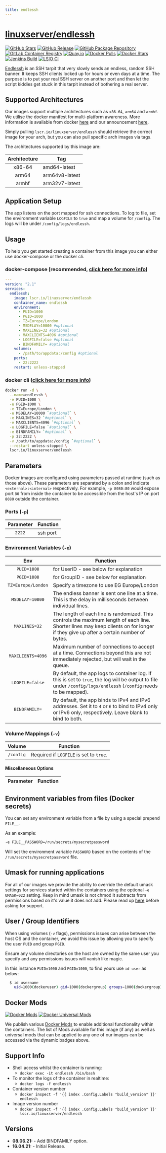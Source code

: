 ```yaml
---
title: endlessh
---
```

<!-- DO NOT EDIT THIS FILE MANUALLY  -->
<!-- Please read the https://github.com/linuxserver/docker-endlessh/blob/main/.github/CONTRIBUTING.md -->

# [linuxserver/endlessh](https://github.com/linuxserver/docker-endlessh)

[![GitHub Stars](https://img.shields.io/github/stars/linuxserver/docker-endlessh.svg?color=94398d&labelColor=555555&logoColor=ffffff&style=for-the-badge&logo=github)](https://github.com/linuxserver/docker-endlessh)
[![GitHub Release](https://img.shields.io/github/release/linuxserver/docker-endlessh.svg?color=94398d&labelColor=555555&logoColor=ffffff&style=for-the-badge&logo=github)](https://github.com/linuxserver/docker-endlessh/releases)
[![GitHub Package Repository](https://img.shields.io/static/v1.svg?color=94398d&labelColor=555555&logoColor=ffffff&style=for-the-badge&label=linuxserver.io&message=GitHub%20Package&logo=github)](https://github.com/linuxserver/docker-endlessh/packages)
[![GitLab Container Registry](https://img.shields.io/static/v1.svg?color=94398d&labelColor=555555&logoColor=ffffff&style=for-the-badge&label=linuxserver.io&message=GitLab%20Registry&logo=gitlab)](https://gitlab.com/linuxserver.io/docker-endlessh/container_registry)
[![Quay.io](https://img.shields.io/static/v1.svg?color=94398d&labelColor=555555&logoColor=ffffff&style=for-the-badge&label=linuxserver.io&message=Quay.io)](https://quay.io/repository/linuxserver.io/endlessh)
[![Docker Pulls](https://img.shields.io/docker/pulls/linuxserver/endlessh.svg?color=94398d&labelColor=555555&logoColor=ffffff&style=for-the-badge&label=pulls&logo=docker)](https://hub.docker.com/r/linuxserver/endlessh)
[![Docker Stars](https://img.shields.io/docker/stars/linuxserver/endlessh.svg?color=94398d&labelColor=555555&logoColor=ffffff&style=for-the-badge&label=stars&logo=docker)](https://hub.docker.com/r/linuxserver/endlessh)
[![Jenkins Build](https://img.shields.io/jenkins/build?labelColor=555555&logoColor=ffffff&style=for-the-badge&jobUrl=https%3A%2F%2Fci.linuxserver.io%2Fjob%2FDocker-Pipeline-Builders%2Fjob%2Fdocker-endlessh%2Fjob%2Fmain%2F&logo=jenkins)](https://ci.linuxserver.io/job/Docker-Pipeline-Builders/job/docker-endlessh/job/main/)
[![LSIO CI](https://img.shields.io/badge/dynamic/yaml?color=94398d&labelColor=555555&logoColor=ffffff&style=for-the-badge&label=CI&query=CI&url=https%3A%2F%2Fci-tests.linuxserver.io%2Flinuxserver%2Fendlessh%2Flatest%2Fci-status.yml)](https://ci-tests.linuxserver.io/linuxserver/endlessh/latest/index.html)

[Endlessh](https://github.com/skeeto/endlessh) is an SSH tarpit that very slowly sends an endless, random SSH banner. It keeps SSH clients locked up for hours or even days at a time. The purpose is to put your real SSH server on another port and then let the script kiddies get stuck in this tarpit instead of bothering a real server.

## Supported Architectures

Our images support multiple architectures such as `x86-64`, `arm64` and `armhf`. We utilise the docker manifest for multi-platform awareness. More information is available from docker [here](https://github.com/docker/distribution/blob/master/docs/spec/manifest-v2-2.md#manifest-list) and our announcement [here](https://blog.linuxserver.io/2019/02/21/the-lsio-pipeline-project/).

Simply pulling `lscr.io/linuxserver/endlessh` should retrieve the correct image for your arch, but you can also pull specific arch images via tags.

The architectures supported by this image are:

| Architecture | Tag |
| :----: | --- |
| x86-64 | amd64-latest |
| arm64 | arm64v8-latest |
| armhf | arm32v7-latest |

## Application Setup

The app listens on the port mapped for ssh connections. To log to file, set the environment variable `LOGFILE` to `true` and map a volume for `/config`. The logs will be under `/config/logs/endlessh`.

## Usage

To help you get started creating a container from this image you can either use docker-compose or the docker cli.

### docker-compose (recommended, [click here for more info](https://docs.linuxserver.io/general/docker-compose))

```yaml
---
version: "2.1"
services:
  endlessh:
    image: lscr.io/linuxserver/endlessh
    container_name: endlessh
    environment:
      - PUID=1000
      - PGID=1000
      - TZ=Europe/London
      - MSDELAY=10000 #optional
      - MAXLINES=32 #optional
      - MAXCLIENTS=4096 #optional
      - LOGFILE=false #optional
      - BINDFAMILY= #optional
    volumes:
      - /path/to/appdata:/config #optional
    ports:
      - 22:2222
    restart: unless-stopped
```

### docker cli ([click here for more info](https://docs.docker.com/engine/reference/commandline/cli/))

```bash
docker run -d \
  --name=endlessh \
  -e PUID=1000 \
  -e PGID=1000 \
  -e TZ=Europe/London \
  -e MSDELAY=10000 `#optional` \
  -e MAXLINES=32 `#optional` \
  -e MAXCLIENTS=4096 `#optional` \
  -e LOGFILE=false `#optional` \
  -e BINDFAMILY= `#optional` \
  -p 22:2222 \
  -v /path/to/appdata:/config `#optional` \
  --restart unless-stopped \
  lscr.io/linuxserver/endlessh
```

## Parameters

Docker images are configured using parameters passed at runtime (such as those above). These parameters are separated by a colon and indicate `<external>:<internal>` respectively. For example, `-p 8080:80` would expose port `80` from inside the container to be accessible from the host's IP on port `8080` outside the container.

### Ports (`-p`)

| Parameter | Function |
| :----: | --- |
| `2222` | ssh port |

### Environment Variables (`-e`)

| Env | Function |
| :----: | --- |
| `PUID=1000` | for UserID - see below for explanation |
| `PGID=1000` | for GroupID - see below for explanation |
| `TZ=Europe/London` | Specify a timezone to use EG Europe/London |
| `MSDELAY=10000` | The endless banner is sent one line at a time. This is the delay in milliseconds between individual lines. |
| `MAXLINES=32` | The length of each line is randomized. This controls the maximum length of each line. Shorter lines may keep clients on for longer if they give up after a certain number of bytes. |
| `MAXCLIENTS=4096` | Maximum number of connections to accept at a time. Connections beyond this are not immediately rejected, but will wait in the queue. |
| `LOGFILE=false` | By default, the app logs to container log. If this is set to `true`, the log will be output to file under `/config/logs/endlessh` (`/config` needs to be mapped). |
| `BINDFAMILY=` | By default, the app binds to IPv4 and IPv6 addresses. Set it to `4` or `6` to bind to IPv4 only or IPv6 only, respectively. Leave blank to bind to both. |

### Volume Mappings (`-v`)

| Volume | Function |
| :----: | --- |
| `/config` | Required if `LOGFILE` is set to `true`. |

#### Miscellaneous Options

| Parameter | Function |
| :-----:   | --- |

## Environment variables from files (Docker secrets)

You can set any environment variable from a file by using a special prepend `FILE__`.

As an example:

```bash
-e FILE__PASSWORD=/run/secrets/mysecretpassword
```

Will set the environment variable `PASSWORD` based on the contents of the `/run/secrets/mysecretpassword` file.

## Umask for running applications

For all of our images we provide the ability to override the default umask settings for services started within the containers using the optional `-e UMASK=022` setting.
Keep in mind umask is not chmod it subtracts from permissions based on it's value it does not add. Please read up [here](https://en.wikipedia.org/wiki/Umask) before asking for support.

## User / Group Identifiers

When using volumes (`-v` flags), permissions issues can arise between the host OS and the container, we avoid this issue by allowing you to specify the user `PUID` and group `PGID`.

Ensure any volume directories on the host are owned by the same user you specify and any permissions issues will vanish like magic.

In this instance `PUID=1000` and `PGID=1000`, to find yours use `id user` as below:

```bash
  $ id username
    uid=1000(dockeruser) gid=1000(dockergroup) groups=1000(dockergroup)
```

## Docker Mods

[![Docker Mods](https://img.shields.io/badge/dynamic/yaml?color=94398d&labelColor=555555&logoColor=ffffff&style=for-the-badge&label=endlessh&query=%24.mods%5B%27endlessh%27%5D.mod_count&url=https%3A%2F%2Fraw.githubusercontent.com%2Flinuxserver%2Fdocker-mods%2Fmaster%2Fmod-list.yml)](https://mods.linuxserver.io/?mod=endlessh "view available mods for this container.") [![Docker Universal Mods](https://img.shields.io/badge/dynamic/yaml?color=94398d&labelColor=555555&logoColor=ffffff&style=for-the-badge&label=universal&query=%24.mods%5B%27universal%27%5D.mod_count&url=https%3A%2F%2Fraw.githubusercontent.com%2Flinuxserver%2Fdocker-mods%2Fmaster%2Fmod-list.yml)](https://mods.linuxserver.io/?mod=universal "view available universal mods.")

We publish various [Docker Mods](https://github.com/linuxserver/docker-mods) to enable additional functionality within the containers. The list of Mods available for this image (if any) as well as universal mods that can be applied to any one of our images can be accessed via the dynamic badges above.

## Support Info

* Shell access whilst the container is running:
  * `docker exec -it endlessh /bin/bash`
* To monitor the logs of the container in realtime:
  * `docker logs -f endlessh`
* Container version number
  * `docker inspect -f '{{ index .Config.Labels "build_version" }}' endlessh`
* Image version number
  * `docker inspect -f '{{ index .Config.Labels "build_version" }}' lscr.io/linuxserver/endlessh`

## Versions

* **08.06.21:** - Add BINDFAMILY option.
* **16.04.21:** - Initial Release.
